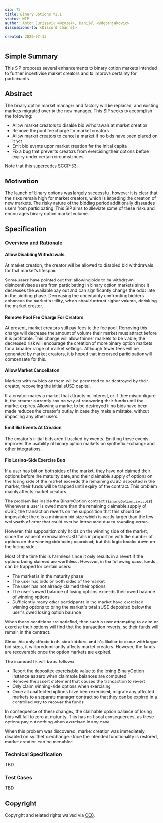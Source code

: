 ```yaml
---
sip: 71
title: Binary Options v1.1
status: WIP
author: Anton Jurisevic <@zyzek>, Danijel <@dgornjakovic>
discussions-to: <Discord Channel>

created: 2020-07-13
---
```


## Simple Summary

This SIP proposes several enhancements to binary option markets intended to further incentivise market creators and to improve certainty for participants.

## Abstract

The binary option market manager and factory will be replaced, and existing markets migrated over to the new manager. This SIP seeks to accomplish the following:

* Allow market creators to disable bid withdrawals at market creation
* Remove the pool fee charge for market creators
* Allow market creators to cancel a market if no bids have been placed on it yet
* Emit bid events upon market creation for the initial capital
* Fix a bug that prevents creators from exercising their options before expiry under certain circumstances

Note that this supercedes [SCCP-33](../SCCP/sccp-33.md).

## Motivation

The launch of binary options was largely successful, however it is clear that the risks remain high for market creators, which is impeding the creation of new markets. The risky nature of the bidding period additionally dissuades users from
participating. This SIP aims to alleviate some of these risks and encourages binary option market volume.

## Specification

### Overview and Rationale

#### Allow Disabling Withdrawals

At market creation, the creator will be allowed to disabled bid withdrawals for that market's lifespan.

Some users have pointed out that allowing bids to be withdrawn disincentivises users from participating in binary option markets since it decreases the available pay out and can significantly change the odds late in the bidding phase. Decreasing the uncertainty confronting bidders enhances the market's utility, which should attract higher volume, derisking the market creator.

#### Remove Pool Fee Charge For Creators

At present, market creators still pay fees to the fee pool. Removing this charge will decrease the amount of volume their market must attract before it is profitable. This change will allow thinner markets to be viable; the decreased risk will encourage the creation of more binary option markets for a broader range of market settings. Although fewer fees will be generated by market creators, it is hoped that increased participation will compensate for this.

#### Allow Market Cancellation

Markets with no bids on them will be permitted to be destroyed by their creator, recovering the initial sUSD capital.

If a creator makes a market that attracts no interest, or if they misconfigure it, the creator currently has no way of recovering their funds until the market expires. Allowing a market to be destroyed if no bids have been made reduces the creator's outlay in case they make a mistake, without impacting any other users.

#### Emit Bid Events At Creation

The creator's initial bids aren't tracked by events. Emitting these events improves the usability of binary option markets on synthetix.exchange and other integrations.

#### Fix Losing-Side Exercise Bug

If a user has bid on both sides of the market, they have not claimed their options before the maturity date, and their claimable supply of options on the losing side of the market exceeds the remaining sUSD deposited in the market, their funds will be trapped until expiry of the contract. This problem mainly affects market creators.

The problem lies inside the BinaryOption contract ([`BinaryOption.sol:L68`](https://github.com/Synthetixio/synthetix/blob/ea2f032e432516b13c49ba946994ae6253346821/contracts/BinaryOption.sol#L68)).
Whenever a user is owed more than the remaining claimable supply of sUSD, the transaction reverts on the supposition that this should be impossible; there is a minimum bid size which is vastly larger than the few wei worth of error that could ever be introduced due to rounding errors.

However, this supposition only holds on the winning side of the market, since the value of exercisable sUSD falls in proportion with the number of options on the winning side being exercised; but this logic breaks down on the losing side.

Most of the time this is harmless since it only results in a revert if the options being claimed are worthless. However, in the following case, funds can be trapped for certain users:

* The market is in the maturity phase
* The user has bids on both sides of the market
* The user has not already claimed their options
* The user's owed balance of losing options exceeds their owed balance of winning options
* Sufficiently-many other participants in the market have exercised winning options to bring the market's total sUSD deposited below the user's owed losing option balance

When these conditions are satisfied, then such a user attempting to claim or exercise their options will find that the transaction reverts, so their funds will remain in the contract.

Since this only affects both-side bidders, and it's likelier to occur with larger bid sizes, it will predominantly affects market creators. However, the funds are recoverable once the option markets are
expired.

The intended fix will be as follows:

* Report the deposited exercisable value to the losing BinaryOption instance as zero when claimable balances are computed
* Remove the assert statement that causes the transaction to revert
* Only claim winning-side options when exercising
* Once all unaffected options have been exercised, migrate any affected markets to a separate manager contract so that they can be expired in a controlled way to recover the funds

In consequence of these changes, the claimable option balance of losing bids will fall to zero at maturity. This has no fiscal consequences, as these options pay out nothing when exercised in any case.

When this problem was discovered, market creation was immediately disabled on synthetix.exchange. Once the intended functionality is restored, market creation can be reenabled.


### Technical Specification

TBD

### Test Cases

TBD

## Copyright
Copyright and related rights waived via [CC0](https://creativecommons.org/publicdomain/zero/1.0/).
